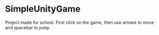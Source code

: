 # SimpleUnityGame
Project made for school. First click on the game, then use arrows to move and spacebar to jump.
